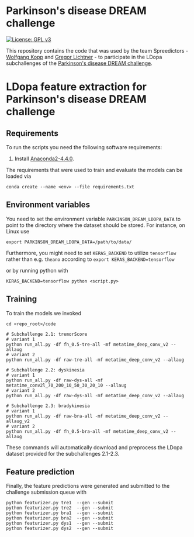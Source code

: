 # Parkinson's disease DREAM challenge
[![License: GPL v3](https://img.shields.io/badge/License-GPL%20v3-blue.svg)](https://www.gnu.org/licenses/gpl-3.0)

This repository contains the code that was used by the team Spreedictors - 
[Wolfgang Kopp](https://github.com/wkopp) and [Gregor Lichtner](https://github.com/glichtner) - to participate in the 
LDopa subchallenges of the [Parkinson's disease DREAM challenge](https://www.synapse.org/#!Synapse:syn8717496/wiki/422884).

# LDopa feature extraction for Parkinson's disease DREAM challenge
## Requirements
To run the scripts you need the following software requirements:
1. Install [Anaconda2-4.4.0](https://www.continuum.io/downloads). 

The requirements that were used to train and evaluate the models can
be loaded via
```
conda create --name <env> --file requirements.txt
```

## Environment variables
You need to set the environment variable `PARKINSON_DREAM_LDOPA_DATA` to point to
the directory where the dataset should be stored. For instance,
on Linux use 

`export PARKINSON_DREAM_LDOPA_DATA=/path/to/data/`

Furthermore, you might need to set `KERAS_BACKEND` to utilize `tensorflow`
rather than e.g. `theano` according to 
`export KERAS_BACKEND=tensorflow`

or by running python with

`KERAS_BACKEND=tensorflow python <script.py>`

## Training

To train the models we invoked
```
cd <repo_root>/code

# Subchallenge 2.1: tremorScore
# variant 1
python run_all.py -df fh_0.5-tre-all -mf metatime_deep_conv_v2 --allaug
# variant 2
python run_all.py -df raw-tre-all -mf metatime_deep_conv_v2 --allaug

# Subchallenge 2.2: dyskinesia
# variant 1
python run_all.py -df raw-dys-all -mf metatime_conv2l_70_200_10_50_30_20_10 --allaug
# variant 2
python run_all.py -df raw-dys-all -mf metatime_deep_conv_v2 --allaug

# Subchallenge 2.3: bradykinesia
# variant 1
python run_all.py -df raw-bra-all -mf metatime_deep_conv_v2 --allaug_v2
# variant 2
python run_all.py -df fh_0.5-bra-all -mf metatime_deep_conv_v2 --allaug

```
These commands will automatically download and preprocess the LDopa dataset
provided for the subchallenges 2.1-2.3.

## Feature prediction

Finally, the feature predictions were generated and submitted to the challenge
submission queue with
```
python featurizer.py tre1  --gen --submit
python featurizer.py tre2  --gen --submit
python featurizer.py bra1  --gen --submit
python featurizer.py bra2  --gen --submit
python featurizer.py dys1  --gen --submit
python featurizer.py dys2  --gen --submit
```
